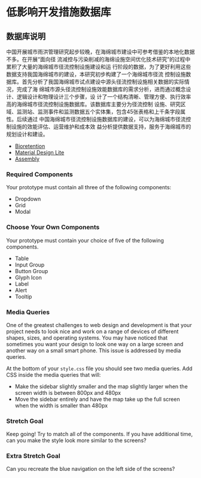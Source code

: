 # 低影响开发措施数据库

## 数据库说明

中国开展城市雨洪管理研究起步较晚，在海绵城市建设中可参考借鉴的本地化数据不多。在开展“面向径
流减控与污染削减的海绵设施空间优化技术研究”的过程中累积了大量的海绵城市径流控制设施建设和运
行阶段的数据，为了更好利用这些数据支持我国海绵城市的建设，本研究初步构建了一个海绵城市径流
控制设施数据库。首先分析了我国海绵城市试点建设中源头径流控制设施相关数据的实际情况，完成了海
绵城市源头径流控制设施效能数据库的需求分析，进而通过概念设计、逻辑设计和物理设计三个步骤，设
计了一个结构清晰、管理方便、执行效率高的海绵城市径流控制设施数据库。该数据库主要分为径流控制
设施、研究区域、监测站、监测事件和监测数据五个实体集，包含45张表格和上千条字段属性。后续通过
中国海绵城市径流控制设施数据库的建设，可以为海绵城市径流控制设施的效能评估、运营维护和成本效
益分析提供数据支持，服务于海绵城市的规划设计和建设。

- [Bioretention](https://github.com/hjx10216/LID-Online-Dataset/blob/main/DataBioretention.md)
- [Material Design Lite](https://getmdl.io/)
- [Assembly](https://mapbox.com/assembly/documentation/)

### Required Components

Your prototype must contain all three of the following components:

- Dropdown
- Grid
- Modal

### Choose Your Own Components

Your prototype must contain your choice of five of the following components.

- Table
- Input Group
- Button Group
- Glyph Icon
- Label
- Alert
- Tooltip

### Media Queries

One of the greatest challenges to web design and development is that your project needs to look nice
and work on a range of devices of different shapes, sizes, and operating systems. You may have
noticed that sometimes you want your design to look one way on a large screen and another way on a
small smart phone. This issue is addressed by media queries.

At the bottom of your `style.css` file you should see two media queries. Add CSS inside the media
queries that will:

- Make the sidebar slightly smaller and the map slightly larger when the screen width is between
  800px and 480px
- Move the sidebar entirely and have the map take up the full screen when the width is smaller than
  480px

### Stretch Goal

Keep going! Try to match all of the components. If you have additional time, can
you make the style look more similar to the screens?

### Extra Stretch Goal

Can you recreate the blue navigation on the left side of the screens?
